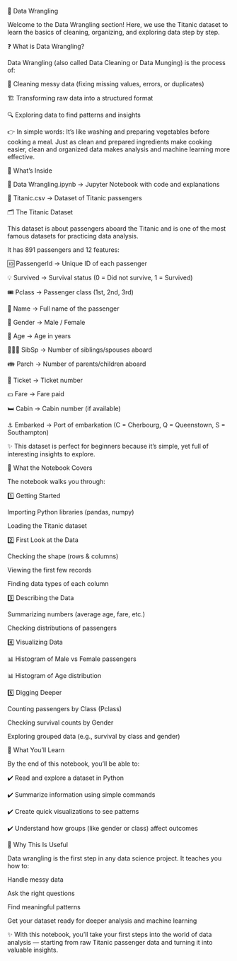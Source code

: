 🚢 Data Wrangling

Welcome to the Data Wrangling section!
Here, we use the Titanic dataset to learn the basics of cleaning, organizing, and exploring data step by step.

❓ What is Data Wrangling?

Data Wrangling (also called Data Cleaning or Data Munging) is the process of:

🧹 Cleaning messy data (fixing missing values, errors, or duplicates)

🏗️ Transforming raw data into a structured format

🔍 Exploring data to find patterns and insights

👉 In simple words:
It’s like washing and preparing vegetables before cooking a meal.
Just as clean and prepared ingredients make cooking easier, clean and organized data makes analysis and machine learning more effective.

📂 What’s Inside

📓 Data Wrangling.ipynb → Jupyter Notebook with code and explanations

📑 Titanic.csv → Dataset of Titanic passengers

🗂️ The Titanic Dataset

This dataset is about passengers aboard the Titanic and is one of the most famous datasets for practicing data analysis.

It has 891 passengers and 12 features:

🆔 PassengerId → Unique ID of each passenger

💡 Survived → Survival status (0 = Did not survive, 1 = Survived)

🎟️ Pclass → Passenger class (1st, 2nd, 3rd)

👤 Name → Full name of the passenger

🚻 Gender → Male / Female

🎂 Age → Age in years

👨‍👩‍👦 SibSp → Number of siblings/spouses aboard

👪 Parch → Number of parents/children aboard

🎫 Ticket → Ticket number

💵 Fare → Fare paid

🛏️ Cabin → Cabin number (if available)

⚓ Embarked → Port of embarkation (C = Cherbourg, Q = Queenstown, S = Southampton)

✨ This dataset is perfect for beginners because it’s simple, yet full of interesting insights to explore.

📘 What the Notebook Covers

The notebook walks you through:

1️⃣ Getting Started

Importing Python libraries (pandas, numpy)

Loading the Titanic dataset

2️⃣ First Look at the Data

Checking the shape (rows & columns)

Viewing the first few records

Finding data types of each column

3️⃣ Describing the Data

Summarizing numbers (average age, fare, etc.)

Checking distributions of passengers

4️⃣ Visualizing Data

📊 Histogram of Male vs Female passengers

📊 Histogram of Age distribution

5️⃣ Digging Deeper

Counting passengers by Class (Pclass)

Checking survival counts by Gender

Exploring grouped data (e.g., survival by class and gender)

🎯 What You’ll Learn

By the end of this notebook, you’ll be able to:

✔️ Read and explore a dataset in Python

✔️ Summarize information using simple commands

✔️ Create quick visualizations to see patterns

✔️ Understand how groups (like gender or class) affect outcomes

🌟 Why This Is Useful

Data wrangling is the first step in any data science project.
It teaches you how to:

Handle messy data

Ask the right questions

Find meaningful patterns

Get your dataset ready for deeper analysis and machine learning

✨ With this notebook, you’ll take your first steps into the world of data analysis — starting from raw Titanic passenger data and turning it into valuable insights.
